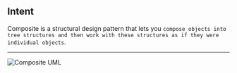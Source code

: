 ## Intent

Composite is a structural design pattern that lets you `compose objects into tree structures and then work with these structures as if they were individual objects`.

***

![Composite UML](https://github.com/muarshad01/Python-Design-Patterns/blob/main/Structural_Design_Patterns/Composite/images/composite.png)
